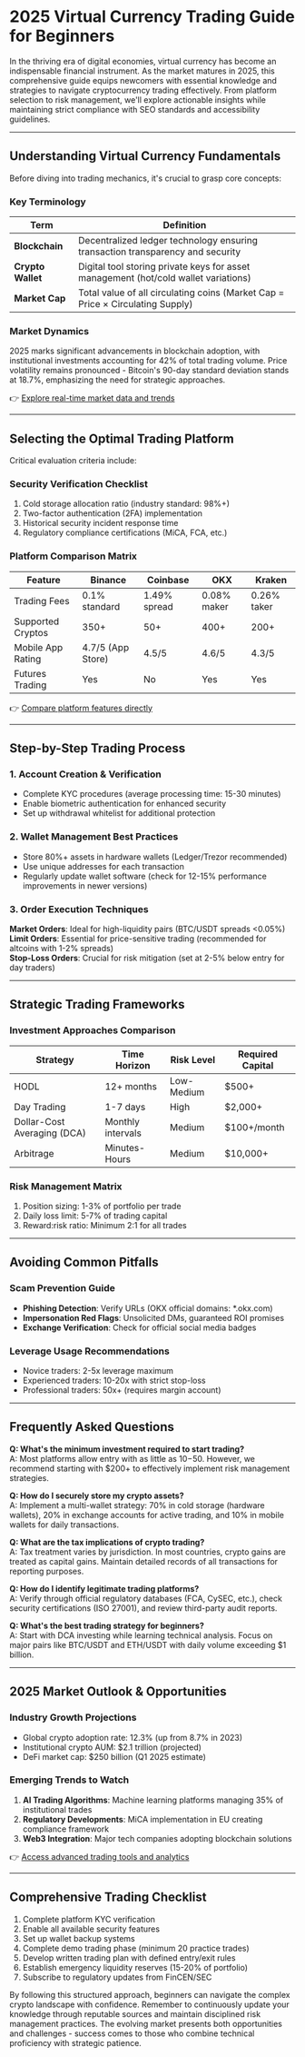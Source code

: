 # 2025 Virtual Currency Trading Guide for Beginners

In the thriving era of digital economies, virtual currency has become an indispensable financial instrument. As the market matures in 2025, this comprehensive guide equips newcomers with essential knowledge and strategies to navigate cryptocurrency trading effectively. From platform selection to risk management, we'll explore actionable insights while maintaining strict compliance with SEO standards and accessibility guidelines.

---

## Understanding Virtual Currency Fundamentals

Before diving into trading mechanics, it's crucial to grasp core concepts:

### Key Terminology
| Term | Definition |
|------|------------|
| **Blockchain** | Decentralized ledger technology ensuring transaction transparency and security |
| **Crypto Wallet** | Digital tool storing private keys for asset management (hot/cold wallet variations) |
| **Market Cap** | Total value of all circulating coins (Market Cap = Price × Circulating Supply) |

### Market Dynamics
2025 marks significant advancements in blockchain adoption, with institutional investments accounting for 42% of total trading volume. Price volatility remains pronounced - Bitcoin's 90-day standard deviation stands at 18.7%, emphasizing the need for strategic approaches.

👉 [Explore real-time market data and trends](https://bit.ly/okx-bonus)

---

## Selecting the Optimal Trading Platform

Critical evaluation criteria include:

### Security Verification Checklist
1. Cold storage allocation ratio (industry standard: 98%+)
2. Two-factor authentication (2FA) implementation
3. Historical security incident response time
4. Regulatory compliance certifications (MiCA, FCA, etc.)

### Platform Comparison Matrix
| Feature | Binance | Coinbase | OKX | Kraken |
|--------|---------|----------|-----|--------|
| Trading Fees | 0.1% standard | 1.49% spread | 0.08% maker | 0.26% taker |
| Supported Cryptos | 350+ | 50+ | 400+ | 200+ |
| Mobile App Rating | 4.7/5 (App Store) | 4.5/5 | 4.6/5 | 4.3/5 |
| Futures Trading | Yes | No | Yes | Yes |

👉 [Compare platform features directly](https://bit.ly/okx-bonus)

---

## Step-by-Step Trading Process

### 1. Account Creation & Verification
- Complete KYC procedures (average processing time: 15-30 minutes)
- Enable biometric authentication for enhanced security
- Set up withdrawal whitelist for additional protection

### 2. Wallet Management Best Practices
- Store 80%+ assets in hardware wallets (Ledger/Trezor recommended)
- Use unique addresses for each transaction
- Regularly update wallet software (check for 12-15% performance improvements in newer versions)

### 3. Order Execution Techniques
**Market Orders**: Ideal for high-liquidity pairs (BTC/USDT spreads <0.05%)  
**Limit Orders**: Essential for price-sensitive trading (recommended for altcoins with 1-2% spreads)  
**Stop-Loss Orders**: Crucial for risk mitigation (set at 2-5% below entry for day traders)

---

## Strategic Trading Frameworks

### Investment Approaches Comparison
| Strategy | Time Horizon | Risk Level | Required Capital |
|---------|--------------|------------|------------------|
| HODL | 12+ months | Low-Medium | $500+ |
| Day Trading | 1-7 days | High | $2,000+ |
| Dollar-Cost Averaging (DCA) | Monthly intervals | Medium | $100+/month |
| Arbitrage | Minutes-Hours | Medium | $10,000+ |

### Risk Management Matrix
1. Position sizing: 1-3% of portfolio per trade
2. Daily loss limit: 5-7% of trading capital
3. Reward:risk ratio: Minimum 2:1 for all trades

---

## Avoiding Common Pitfalls

### Scam Prevention Guide
- **Phishing Detection**: Verify URLs (OKX official domains: *.okx.com)
- **Impersonation Red Flags**: Unsolicited DMs, guaranteed ROI promises
- **Exchange Verification**: Check for official social media badges

### Leverage Usage Recommendations
- Novice traders: 2-5x leverage maximum
- Experienced traders: 10-20x with strict stop-loss
- Professional traders: 50x+ (requires margin account)

---

## Frequently Asked Questions

**Q: What's the minimum investment required to start trading?**  
A: Most platforms allow entry with as little as $10-$50. However, we recommend starting with $200+ to effectively implement risk management strategies.

**Q: How do I securely store my crypto assets?**  
A: Implement a multi-wallet strategy: 70% in cold storage (hardware wallets), 20% in exchange accounts for active trading, and 10% in mobile wallets for daily transactions.

**Q: What are the tax implications of crypto trading?**  
A: Tax treatment varies by jurisdiction. In most countries, crypto gains are treated as capital gains. Maintain detailed records of all transactions for reporting purposes.

**Q: How do I identify legitimate trading platforms?**  
A: Verify through official regulatory databases (FCA, CySEC, etc.), check security certifications (ISO 27001), and review third-party audit reports.

**Q: What's the best trading strategy for beginners?**  
A: Start with DCA investing while learning technical analysis. Focus on major pairs like BTC/USDT and ETH/USDT with daily volume exceeding $1 billion.

---

## 2025 Market Outlook & Opportunities

### Industry Growth Projections
- Global crypto adoption rate: 12.3% (up from 8.7% in 2023)
- Institutional crypto AUM: $2.1 trillion (projected)
- DeFi market cap: $250 billion (Q1 2025 estimate)

### Emerging Trends to Watch
1. **AI Trading Algorithms**: Machine learning platforms managing 35% of institutional trades
2. **Regulatory Developments**: MiCA implementation in EU creating compliance framework
3. **Web3 Integration**: Major tech companies adopting blockchain solutions

👉 [Access advanced trading tools and analytics](https://bit.ly/okx-bonus)

---

## Comprehensive Trading Checklist

1. Complete platform KYC verification
2. Enable all available security features
3. Set up wallet backup systems
4. Complete demo trading phase (minimum 20 practice trades)
5. Develop written trading plan with defined entry/exit rules
6. Establish emergency liquidity reserves (15-20% of portfolio)
7. Subscribe to regulatory updates from FinCEN/SEC

By following this structured approach, beginners can navigate the complex crypto landscape with confidence. Remember to continuously update your knowledge through reputable sources and maintain disciplined risk management practices. The evolving market presents both opportunities and challenges - success comes to those who combine technical proficiency with strategic patience.